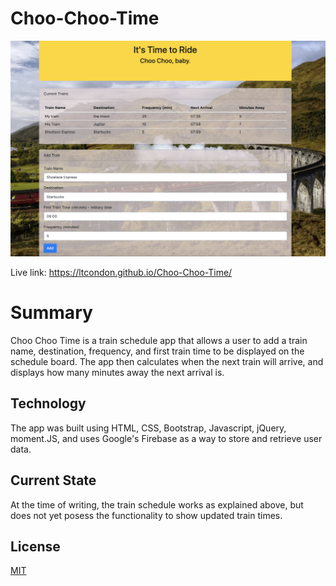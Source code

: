 # Choo-Choo-Time

![site screenshot](assets/images/site-screenshot.png)

Live link: https://ltcondon.github.io/Choo-Choo-Time/

# Summary

Choo Choo Time is a train schedule app that allows a user to add a train name, destination, frequency, and first train time to be displayed on the schedule board. The app then calculates when the next train will arrive, and displays how many minutes away the next arrival is.

## Technology

The app was built using HTML, CSS, Bootstrap, Javascript, jQuery, moment.JS, and uses Google's Firebase as a way to store and retrieve user data.

## Current State

At the time of writing, the train schedule works as explained above, but does not yet posess the functionality to show updated train times.

## License
[MIT](https://choosealicense.com/licenses/mit/)